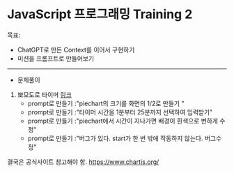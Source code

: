# JavaScript 프로그래밍 Training 2

목표:

  - ChatGPT로 만든 Context를 이어서 구현하기 
  - 미션을 프롬프트로 만들어보기   

----


- 문제풀이 

1. 뽀모도로 타이머
[링크](https://chat.openai.com/share/2b68dcd5-27e3-44e5-b610-88a0906220f4)
   + prompt로 만들기 :"piechart의 크기를 화면의 1/2로 만들기 " 
   + prompt로 만들기 :"타이머 시간을 1분부터 25분까지 선택하여 입력받기"  
   + prompt로 만들기 :"piechart에서 시간이 지나가면 배경이 흰색으로 변하게 수정"  
   + prompt로 만들기 :"버그가 있다. start가 한 번 밖에 작동하지 않는다. 버그수정"


결국은 공식사이트 참고해야 함. 
https://www.chartjs.org/
   
